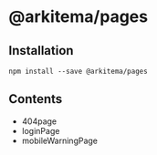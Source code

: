 # @arkitema/pages

## Installation

```
npm install --save @arkitema/pages
```

## Contents

- 404page
- loginPage
- mobileWarningPage

